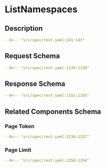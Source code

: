 # ListNamespaces

## Description

```yaml
--8<-- "src/spec/rest.yaml:141:143"
```

## Request Schema

```yaml
--8<-- "src/spec/rest.yaml:1139:1150"
```
## Response Schema

```yaml
--8<-- "src/spec/rest.yaml:1151:1165"
```

## Related Components Schema
### Page Token

```yaml
--8<-- "src/spec/rest.yaml:1238:1257"
```
### Page Limit

```yaml
--8<-- "src/spec/rest.yaml:1258:1264"
```
